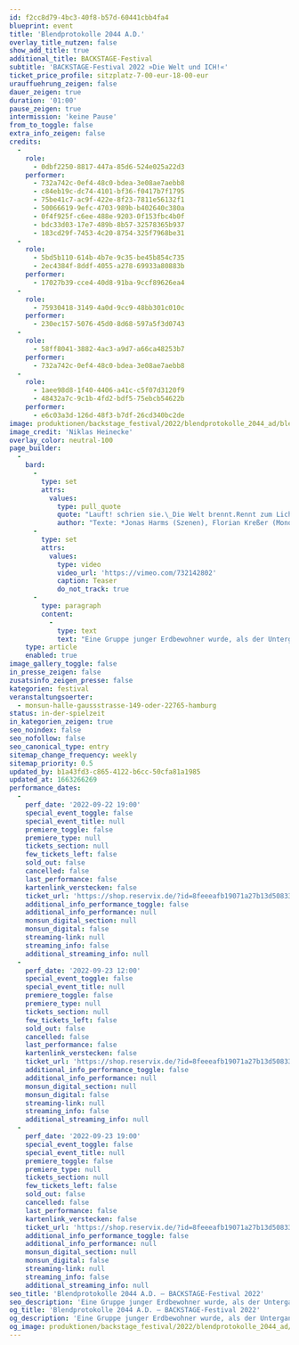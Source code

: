 ```yaml
---
id: f2cc8d79-4bc3-40f8-b57d-60441cbb4fa4
blueprint: event
title: 'Blendprotokolle 2044 A.D.'
overlay_title_nutzen: false
show_add_title: true
additional_title: BACKSTAGE-Festival
subtitle: 'BACKSTAGE-Festival 2022 »Die Welt und ICH!«'
ticket_price_profile: sitzplatz-7-00-eur-18-00-eur
urauffuehrung_zeigen: false
dauer_zeigen: true
duration: '01:00'
pause_zeigen: true
intermission: 'keine Pause'
from_to_toggle: false
extra_info_zeigen: false
credits:
  -
    role:
      - 0dbf2250-8817-447a-85d6-524e025a22d3
    performer:
      - 732a742c-0ef4-48c0-bdea-3e08ae7aebb8
      - c84eb19c-dc74-4101-bf36-f0417b7f1795
      - 75be41c7-ac9f-422e-8f23-7811e56132f1
      - 50066619-9efc-4703-989b-b402640c380a
      - 0f4f925f-c6ee-488e-9203-0f153fbc4b0f
      - bdc33d03-17e7-489b-8b57-32578365b937
      - 183cd29f-7453-4c20-8754-325f7968be31
  -
    role:
      - 5bd5b110-614b-4b7e-9c35-be45b854c735
      - 2ec4384f-8ddf-4055-a278-69933a80883b
    performer:
      - 17027b39-cce4-40d8-91ba-9ccf89626ea4
  -
    role:
      - 75930418-3149-4a0d-9cc9-48bb301c010c
    performer:
      - 230ec157-5076-45d0-8d68-597a5f3d0743
  -
    role:
      - 58ff8041-3882-4ac3-a9d7-a66ca48253b7
    performer:
      - 732a742c-0ef4-48c0-bdea-3e08ae7aebb8
  -
    role:
      - 1aee98d8-1f40-4406-a41c-c5f07d3120f9
      - 48432a7c-9c1b-4fd2-bdf5-75ebcb54622b
    performer:
      - e6c03a3d-126d-48f3-b7df-26cd340bc2de
image: produktionen/backstage_festival/2022/blendprotokolle_2044_ad/blendprotokolle_2044_ad_backstage_01_c_niklas_heinecke.jpeg
image_credit: 'Niklas Heinecke'
overlay_color: neutral-100
page_builder:
  -
    bard:
      -
        type: set
        attrs:
          values:
            type: pull_quote
            quote: "Lauft! schrien sie.\_Die Welt brennt.Rennt zum Licht, rennt, rennt, wartet nicht auf uns.Der Moment der Entscheidung.Die Welt ohne mich. *"
            author: "Texte: *Jonas Harms (Szenen), Florian Kreßer (Monolog)Schaltpult „Mutter“: Thomas Bokowski (Requisite) / Isaboe Averes / Doreen Langhans / Fynn Sternberg\_"
      -
        type: set
        attrs:
          values:
            type: video
            video_url: 'https://vimeo.com/732142802'
            caption: Teaser
            do_not_track: true
      -
        type: paragraph
        content:
          -
            type: text
            text: "Eine Gruppe junger Erdbewohner wurde, als der Untergang des Planeten bevorstand, von ihren Eltern auf die Rettungsplattform B52 in den Weltraum geschickt. Sie haben alles vorgefunden, was ihre Versorgung sicherstellte. Nun warten sie seit 7,0 Gezeiten auf ihre Abholung und Weiterreise. Immer stärker machen sich Zweifel breit, ob die Gruppe jemals die Station verlassen kann, bis eines Tages ein alter Transformator entdeckt wird, der scheinbar die Verbindung zu anderen Überlebenden herstellt. Die gesamte Aufführung, insbesondere Texte und Kostüme, wurden durch den Besuch der Ausstellung »RARE EARTHS« von Tom Sachs in den Deichtorhallen inspiriert.\_"
    type: article
    enabled: true
image_gallery_toggle: false
in_presse_zeigen: false
zusatsinfo_zeigen_presse: false
kategorien: festival
veranstaltungsoerter:
  - monsun-halle-gaussstrasse-149-oder-22765-hamburg
status: in-der-spielzeit
in_kategorien_zeigen: true
seo_noindex: false
seo_nofollow: false
seo_canonical_type: entry
sitemap_change_frequency: weekly
sitemap_priority: 0.5
updated_by: b1a43fd3-c865-4122-b6cc-50cfa81a1985
updated_at: 1663266269
performance_dates:
  -
    perf_date: '2022-09-22 19:00'
    special_event_toggle: false
    special_event_title: null
    premiere_toggle: false
    premiere_type: null
    tickets_section: null
    few_tickets_left: false
    sold_out: false
    cancelled: false
    last_performance: false
    kartenlink_verstecken: false
    ticket_url: 'https://shop.reservix.de/?id=8feeeafb19071a27b13d5083379d95183e9ab490f2f135faf80b2fecfc1ba00f2aba7ad8945f4a4292549eb86feddc1b&vID=7337&eventGrpID=413224&eventID=1986160'
    additional_info_performance_toggle: false
    additional_info_performance: null
    monsun_digital_section: null
    monsun_digital: false
    streaming-link: null
    streaming_info: false
    additional_streaming_info: null
  -
    perf_date: '2022-09-23 12:00'
    special_event_toggle: false
    special_event_title: null
    premiere_toggle: false
    premiere_type: null
    tickets_section: null
    few_tickets_left: false
    sold_out: false
    cancelled: false
    last_performance: false
    kartenlink_verstecken: false
    ticket_url: 'https://shop.reservix.de/?id=8feeeafb19071a27b13d5083379d95183e9ab490f2f135faf80b2fecfc1ba00f2aba7ad8945f4a4292549eb86feddc1b&vID=7337&eventGrpID=413224&eventID=1986594'
    additional_info_performance_toggle: false
    additional_info_performance: null
    monsun_digital_section: null
    monsun_digital: false
    streaming-link: null
    streaming_info: false
    additional_streaming_info: null
  -
    perf_date: '2022-09-23 19:00'
    special_event_toggle: false
    special_event_title: null
    premiere_toggle: false
    premiere_type: null
    tickets_section: null
    few_tickets_left: false
    sold_out: false
    cancelled: false
    last_performance: false
    kartenlink_verstecken: false
    ticket_url: 'https://shop.reservix.de/?id=8feeeafb19071a27b13d5083379d95183e9ab490f2f135faf80b2fecfc1ba00f2aba7ad8945f4a4292549eb86feddc1b&vID=7337&eventGrpID=413224&eventID=1986161'
    additional_info_performance_toggle: false
    additional_info_performance: null
    monsun_digital_section: null
    monsun_digital: false
    streaming-link: null
    streaming_info: false
    additional_streaming_info: null
seo_title: 'Blendprotokolle 2044 A.D. – BACKSTAGE-Festival 2022'
seo_description: 'Eine Gruppe junger Erdbewohner wurde, als der Untergang des Planeten bevorstand, von ihren Eltern auf die Rettungsplattform B52 in den Weltraum geschickt.'
og_title: 'Blendprotokolle 2044 A.D. – BACKSTAGE-Festival 2022'
og_description: 'Eine Gruppe junger Erdbewohner wurde, als der Untergang des Planeten bevorstand, von ihren Eltern auf die Rettungsplattform B52 in den Weltraum geschickt.'
og_image: produktionen/backstage_festival/2022/blendprotokolle_2044_ad/social_media_blendprotokolle_2044_ad_backstage_c_niklas_heinecke.jpg
---
```

